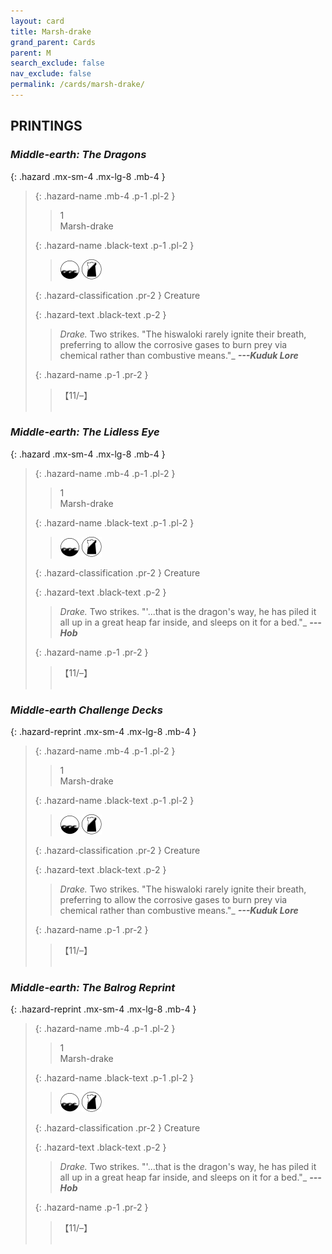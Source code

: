 ```yaml
---
layout: card
title: Marsh-drake
grand_parent: Cards
parent: M
search_exclude: false
nav_exclude: false
permalink: /cards/marsh-drake/
---
```


## PRINTINGS


### _Middle-earth: The Dragons_

{: .hazard .mx-sm-4 .mx-lg-8 .mb-4 }
> {: .hazard-name .mb-4 .p-1 .pl-2 }
> > <div class="hazard-mp">1</div>
> > <div class="card-name">Marsh-drake</div>
>
> {: .hazard-name .black-text .p-1 .pl-2 }
> > ![](/assets/images/coastalsea.svg) ![](/assets/images/shadow-land.svg)
>
> {: .hazard-classification .pr-2 }
> Creature
>
> {: .hazard-text .black-text .p-2 }
> > _Drake._ Two strikes.   "The hiswaloki rarely ignite their breath, preferring to allow the corrosive gases to burn prey via chemical rather than combustive means."_ ***---Kuduk Lore*** 
>
> {: .hazard-name .p-1 .pr-2 }
> > <div class="card-shield">【11/&ndash;】</div>
> > <div class="card-corruption">&nbsp;</div>

### _Middle-earth: The Lidless Eye_

{: .hazard .mx-sm-4 .mx-lg-8 .mb-4 }
> {: .hazard-name .mb-4 .p-1 .pl-2 }
> > <div class="hazard-mp">1</div>
> > <div class="card-name">Marsh-drake</div>
>
> {: .hazard-name .black-text .p-1 .pl-2 }
> > ![](/assets/images/coastalsea.svg) ![](/assets/images/shadow-land.svg)
>
> {: .hazard-classification .pr-2 }
> Creature
>
> {: .hazard-text .black-text .p-2 }
> > _Drake._ Two strikes.   "'...that is the dragon's way, he has piled it all up in a great heap far inside, and sleeps on it for a bed."_ ***---Hob*** 
>
> {: .hazard-name .p-1 .pr-2 }
> > <div class="card-shield">【11/&ndash;】</div>
> > <div class="card-corruption">&nbsp;</div>

### _Middle-earth Challenge Decks_

{: .hazard-reprint .mx-sm-4 .mx-lg-8 .mb-4 }
> {: .hazard-name .mb-4 .p-1 .pl-2 }
> > <div class="hazard-mp">1</div>
> > <div class="card-name">Marsh-drake</div>
>
> {: .hazard-name .black-text .p-1 .pl-2 }
> > ![](/assets/images/coastalsea.svg) ![](/assets/images/shadow-land.svg)
>
> {: .hazard-classification .pr-2 }
> Creature
>
> {: .hazard-text .black-text .p-2 }
> > _Drake._ Two strikes.   "The hiswaloki rarely ignite their breath, preferring to allow the corrosive gases to burn prey via chemical rather than combustive means."_ ***---Kuduk Lore*** 
>
> {: .hazard-name .p-1 .pr-2 }
> > <div class="card-shield">【11/&ndash;】</div>
> > <div class="card-corruption-white">&nbsp;</div>

### _Middle-earth: The Balrog Reprint_

{: .hazard-reprint .mx-sm-4 .mx-lg-8 .mb-4 }
> {: .hazard-name .mb-4 .p-1 .pl-2 }
> > <div class="hazard-mp">1</div>
> > <div class="card-name">Marsh-drake</div>
>
> {: .hazard-name .black-text .p-1 .pl-2 }
> > ![](/assets/images/coastalsea.svg) ![](/assets/images/shadow-land.svg)
>
> {: .hazard-classification .pr-2 }
> Creature
>
> {: .hazard-text .black-text .p-2 }
> > _Drake._ Two strikes.   "'...that is the dragon's way, he has piled it all up in a great heap far inside, and sleeps on it for a bed."_ ***---Hob*** 
>
> {: .hazard-name .p-1 .pr-2 }
> > <div class="card-shield">【11/&ndash;】</div>
> > <div class="card-corruption-white">&nbsp;</div>

